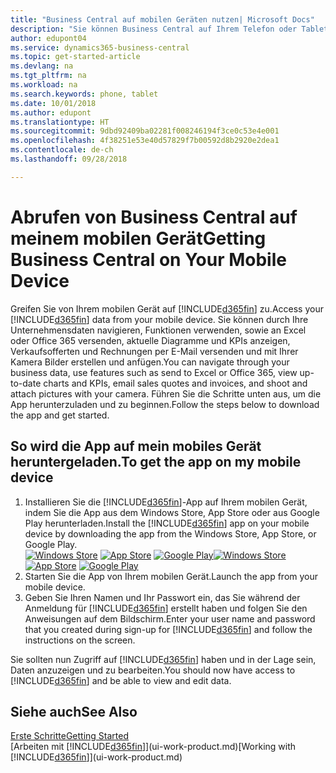 ```yaml
---
title: "Business Central auf mobilen Geräten nutzen| Microsoft Docs"
description: "Sie können Business Central auf Ihrem Telefon oder Tablet einsehen und bearbeiten."
author: edupont04
ms.service: dynamics365-business-central
ms.topic: get-started-article
ms.devlang: na
ms.tgt_pltfrm: na
ms.workload: na
ms.search.keywords: phone, tablet
ms.date: 10/01/2018
ms.author: edupont
ms.translationtype: HT
ms.sourcegitcommit: 9dbd92409ba02281f008246194f3ce0c53e4e001
ms.openlocfilehash: 4f38251e53e40d57829f7b00592d8b2920e2dea1
ms.contentlocale: de-ch
ms.lasthandoff: 09/28/2018

---
```


# <a name="getting-business-central-on-your-mobile-device"></a><span data-ttu-id="66f02-103">Abrufen von Business Central auf meinem mobilen Gerät</span><span class="sxs-lookup"><span data-stu-id="66f02-103">Getting Business Central on Your Mobile Device</span></span>
<span data-ttu-id="66f02-104">Greifen Sie von Ihrem mobilen Gerät auf [!INCLUDE[d365fin](includes/d365fin_md.md)] zu.</span><span class="sxs-lookup"><span data-stu-id="66f02-104">Access your [!INCLUDE[d365fin](includes/d365fin_md.md)] data from your mobile device.</span></span> <span data-ttu-id="66f02-105">Sie können durch Ihre Unternehmensdaten navigieren, Funktionen verwenden, sowie an Excel oder Office 365 versenden, aktuelle Diagramme und KPIs anzeigen, Verkaufsofferten und Rechnungen per E-Mail versenden und mit Ihrer Kamera Bilder erstellen und anfügen.</span><span class="sxs-lookup"><span data-stu-id="66f02-105">You can navigate through your business data, use features such as send to Excel or Office 365, view up-to-date charts and KPIs, email sales quotes and invoices, and shoot and attach pictures with your camera.</span></span> <span data-ttu-id="66f02-106">Führen Sie die Schritte unten aus, um die App herunterzuladen und zu beginnen.</span><span class="sxs-lookup"><span data-stu-id="66f02-106">Follow the steps below to download the app and get started.</span></span>

## <a name="to-get-the-app-on-my-mobile-device"></a><span data-ttu-id="66f02-107">So wird die App auf mein mobiles Gerät heruntergeladen.</span><span class="sxs-lookup"><span data-stu-id="66f02-107">To get the app on my mobile device</span></span>
1. <span data-ttu-id="66f02-108">Installieren Sie die [!INCLUDE[d365fin](includes/d365fin_md.md)]-App auf Ihrem mobilen Gerät, indem Sie die App aus dem Windows Store, App Store oder aus Google Play herunterladen.</span><span class="sxs-lookup"><span data-stu-id="66f02-108">Install the [!INCLUDE[d365fin](includes/d365fin_md.md)] app on your mobile device by downloading the app from the Windows Store, App Store, or Google Play.</span></span>  
<span data-ttu-id="66f02-109">[![Windows Store](./media/install-mobile-app/windowsstore.png)](https://go.microsoft.com/fwlink/?LinkId=734848)
[![App Store](./media/install-mobile-app/appstore.png)](https://go.microsoft.com/fwlink/?LinkId=734847) [![Google Play](./media/install-mobile-app/googleplay.png)](https://go.microsoft.com/fwlink/?LinkId=734849)</span><span class="sxs-lookup"><span data-stu-id="66f02-109">[![Windows Store](./media/install-mobile-app/windowsstore.png)](https://go.microsoft.com/fwlink/?LinkId=734848)
[![App Store](./media/install-mobile-app/appstore.png)](https://go.microsoft.com/fwlink/?LinkId=734847) [![Google Play](./media/install-mobile-app/googleplay.png)](https://go.microsoft.com/fwlink/?LinkId=734849)</span></span>  
2. <span data-ttu-id="66f02-110">Starten Sie die App von Ihrem mobilen Gerät.</span><span class="sxs-lookup"><span data-stu-id="66f02-110">Launch the app from your mobile device.</span></span>
3. <span data-ttu-id="66f02-111">Geben Sie Ihren Namen und Ihr Passwort ein, das Sie während der Anmeldung für [!INCLUDE[d365fin](includes/d365fin_md.md)] erstellt haben und folgen Sie den Anweisungen auf dem Bildschirm.</span><span class="sxs-lookup"><span data-stu-id="66f02-111">Enter your user name and password that you created during sign-up for [!INCLUDE[d365fin](includes/d365fin_md.md)] and follow the instructions on the screen.</span></span>

<span data-ttu-id="66f02-112">Sie sollten nun Zugriff auf [!INCLUDE[d365fin](includes/d365fin_md.md)] haben und in der Lage sein, Daten anzuzeigen und zu bearbeiten.</span><span class="sxs-lookup"><span data-stu-id="66f02-112">You should now have access to [!INCLUDE[d365fin](includes/d365fin_md.md)] and be able to view and edit data.</span></span>

## <a name="see-also"></a><span data-ttu-id="66f02-113">Siehe auch</span><span class="sxs-lookup"><span data-stu-id="66f02-113">See Also</span></span>
[<span data-ttu-id="66f02-114">Erste Schritte</span><span class="sxs-lookup"><span data-stu-id="66f02-114">Getting Started</span></span>](product-get-started.md)  
<span data-ttu-id="66f02-115">[Arbeiten mit [!INCLUDE[d365fin](includes/d365fin_md.md)]](ui-work-product.md)</span><span class="sxs-lookup"><span data-stu-id="66f02-115">[Working with [!INCLUDE[d365fin](includes/d365fin_md.md)]](ui-work-product.md)</span></span>  

